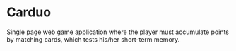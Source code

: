 # Carduo
Single page web game application where the player must accumulate points by matching cards, which tests his/her short-term memory.
